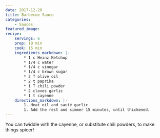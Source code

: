 ```yaml
---
date: 2017-12-20
title: Barbecue Sauce
categories:
    - Sauces
featured_image: 
recipe:
    servings: 6 
    prep: 10 min
    cook: 15 min
    ingredients_markdown: |-
        * 1 c Heinz Ketchup
        * 1/4 c water
        * 1/4 c vinegar
        * 1/4 c brown sugar
        * 3 T olive oil
        * 2 t paprika
        * 1 T chili powder
        * 2 cloves garlic
        * 1 t cayenne
    directions_markdown: |-
        1. Heat oil and sauté garlic
        1. Add the rest and simmer 15 minutes, until thickened.
---
```

You can twiddle with the cayenne, or substitute chili powders, to make things spicer!
